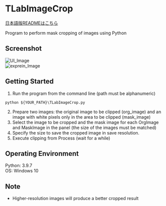 # TLabImageCrop

[日本語版READMEはこちら](README-ja.md)

Program to perform mask cropping of images using Python  

## Screenshot
![UI_Image](https://user-images.githubusercontent.com/121733943/213375713-eb072071-d181-4572-b934-282436bb0543.png)  
![exprein_Image](https://user-images.githubusercontent.com/121733943/213297583-60b8a58e-1b32-4e3e-a0de-b9ef9ee1bd57.png)  

## Getting Started
1. Run the program from the command line (path must be alphanumeric)
```
python ${YOUR_PATH}\TLabImageCrop.py  
```  
2. Prepare two images: the original image to be clipped (org_image) and an image with white pixels only in the area to be clipped (mask_image)  
3. Select the image to be cropped and the mask image for each OrgImage and MaskImage in the panel (the size of the images must be matched)
4. Specify the size to save the cropped image in save resolution.
5. Execute clipping from Process (wait for a while)

## Operating Environment
Python: 3.9.7  
OS: Windows 10

## Note
- Higher-resolution images will produce a better cropped result
